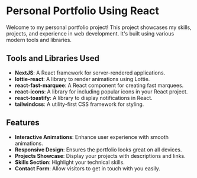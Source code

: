 
# Personal Portfolio Using React

Welcome to my personal portfolio project! This project showcases my skills, projects, and experience in web development. It's built using various modern tools and libraries.

## Tools and Libraries Used

- **NextJS**: A React framework for server-rendered applications.
- **lottie-react**: A library to render animations using Lottie.
- **react-fast-marquee**: A React component for creating fast marquees.
- **react-icons**: A library for including popular icons in your React project.
- **react-toastify**: A library to display notifications in React.
- **tailwindcss**: A utility-first CSS framework for styling.

## Features

- **Interactive Animations**: Enhance user experience with smooth animations.
- **Responsive Design**: Ensures the portfolio looks great on all devices.
- **Projects Showcase**: Display your projects with descriptions and links.
- **Skills Section**: Highlight your technical skills.
- **Contact Form**: Allow visitors to get in touch with you easily.
